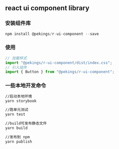 ## react ui component library

### 安装组件库

```javascript
npm install @pekings/r-ui-component --save
```

### 使用

```javascript
// 加载样式
import "@pekings/r-ui-component/dist/index.css";
// 引入组件
import { Button } from "@pekings/r-ui-component";
```

### 一些本地开发命令

```bash
//启动本地环境
yarn storybook

//跑单元测试
yarn test

//build可发布静态文件
yarn build

//发布到 npm
yarn publish
```
